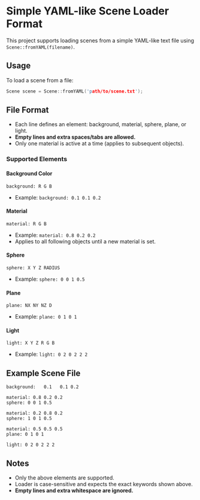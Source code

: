 # Simple YAML-like Scene Loader Format

This project supports loading scenes from a simple YAML-like text file using `Scene::fromYAML(filename)`.

## Usage

To load a scene from a file:
```cpp
Scene scene = Scene::fromYAML('path/to/scene.txt');
```

## File Format

- Each line defines an element: background, material, sphere, plane, or light.
- **Empty lines and extra spaces/tabs are allowed.**
- Only one material is active at a time (applies to subsequent objects).

### Supported Elements

#### Background Color
```
background: R G B
```
- Example: `background: 0.1 0.1 0.2`

#### Material
```
material: R G B
```
- Example: `material: 0.8 0.2 0.2`
- Applies to all following objects until a new material is set.

#### Sphere
```
sphere: X Y Z RADIUS
```
- Example: `sphere: 0 0 1 0.5`

#### Plane
```
plane: NX NY NZ D
```
- Example: `plane: 0 1 0 1`

#### Light
```
light: X Y Z R G B
```
- Example: `light: 0 2 0 2 2 2`

## Example Scene File
```
background:   0.1   0.1 0.2

material: 0.8 0.2 0.2
sphere: 0 0 1 0.5

material: 0.2 0.8 0.2
sphere: 1 0 1 0.5

material: 0.5 0.5 0.5
plane: 0 1 0 1

light: 0 2 0 2 2 2
```

## Notes
- Only the above elements are supported.
- Loader is case-sensitive and expects the exact keywords shown above.
- **Empty lines and extra whitespace are ignored.**
